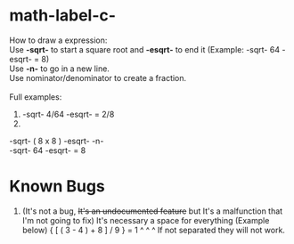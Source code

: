 math-label-c-
=============

How to draw a expression:<br />
Use <b>-sqrt-</b> to start a square root and <b>-esqrt-</b> to end it (Example: -sqrt- 64 -esqrt- = 8)<br />
Use <b>-n-</b> to go in a new line.<br />
Use nominator/denominator to create a fraction.<br />
<br />
Full examples:<br />
1. -sqrt- 4/64 -esqrt- = 2/8<br />
2. <br />
-sqrt- ( 8 x 8 ) -esqrt- -n- <br />
-sqrt- 64 -esqrt- = 8

Known Bugs
==========
1. (It's not a bug, <s>It's an undocumented feature</s> but It's a malfunction that I'm not going to fix) It's necessary a space for everything (Example below)
{ [ ( 3 - 4 ) + 8 ] / 9 } = 1
^ ^ ^ If not separated they will not work.
